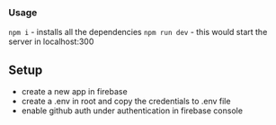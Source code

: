 ### Usage

`npm i` - installs all the dependencies
`npm run dev` - this would start the server in localhost:300

## Setup

- create a new app in firebase
- create a .env in root and copy the credentials to .env file
- enable github auth under authentication in firebase console
